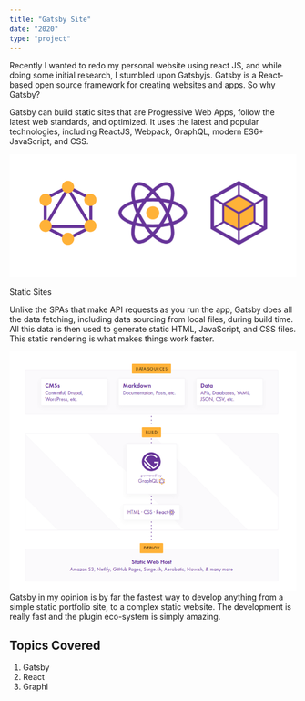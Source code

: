 ```yaml
---
title: "Gatsby Site"
date: "2020"
type: "project"
---
```



Recently I wanted to redo my personal website using react JS, and while doing some initial research, I stumbled upon Gatsbyjs.  Gatsby is a React-based open source framework for creating websites and apps.  So why Gatsby?

Gatsby can build static sites that are Progressive Web Apps, follow the latest web standards, and optimized. It uses the latest and popular technologies, including ReactJS, Webpack, GraphQL, modern ES6+ JavaScript, and CSS.

![GatsSimg](./gats.png)

Static Sites

Unlike the SPAs that make API requests as you run the app, Gatsby does all the data fetching, including data sourcing from local files, during build time. All this data is then used to generate static HTML, JavaScript, and CSS files. This static rendering is what makes things work faster.

![GathowSimg](./howgat.png) 
Gatsby in my opinion is by far the fastest way to develop anything from a simple static portfolio site, to a complex static website. The development is really fast and the plugin eco-system is simply amazing. 

## Topics Covered

1. Gatsby
2. React
3. Graphl

